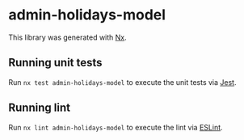 # admin-holidays-model

This library was generated with [Nx](https://nx.dev).

## Running unit tests

Run `nx test admin-holidays-model` to execute the unit tests via [Jest](https://jestjs.io).

## Running lint

Run `nx lint admin-holidays-model` to execute the lint via [ESLint](https://eslint.org/).
